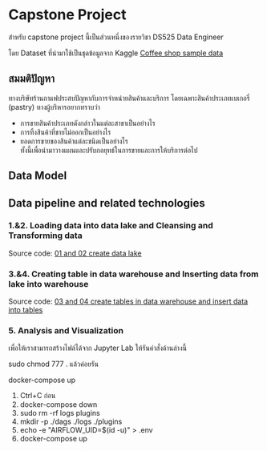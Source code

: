 # Capstone Project

สำหรับ capstone project นี้เป็นส่วนหนึ่งของรายวิชา DS525 Data Engineer

โดย Dataset ที่นำมาใช้เป็นชุดข้อมูลจาก Kaggle
[Coffee shop sample data](https://www.kaggle.com/datasets/ylchang/coffee-shop-sample-data-1113)

## สมมติปัญหา
ทางบริษัทร้านกาแฟประสบปัญหากับการจำหน่ายสินค้าและบริการ โดยเฉพาะสินค้าประเภทเบเกอรี่ (pastry) ทางผู้บริหารอยากทราบว่า
- การขายสินค้าประเภทดังกล่าวในแต่ละสาขาเป็นอย่างไร
- การทิ้งสินค้าที่ขายไม่ออกเป็นอย่างไร
- ยอดการขายของสินค้าแต่ละชนิดเป็นอย่างไร
<br> ทั้งนี้เพื่อนำมาวางแผนและปรับกลยุทธ์ในการขายและการให้บริการต่อไป

## Data Model

## Data pipeline and related technologies

### 1.&2. Loading data into data lake and Cleansing and Transforming data
Source code: [01 and 02 create data lake](https://github.com/Sirith3p/swu-ds525/blob/67b6f0de77ab3f863043f2f1ee5a04425e643a8e/capstone-project/dags/01_etl_s3.ipynb)

### 3.&4. Creating table in data warehouse and Inserting data from lake into warehouse
Source code: [03 and 04 create tables in data warehouse and insert data into tables](https://github.com/Sirith3p/swu-ds525/blob/67b6f0de77ab3f863043f2f1ee5a04425e643a8e/capstone-project/dags/02_dwh.py)

### 5. Analysis and Visualization

เพื่อให้เราสามารถสร้างไฟล์ได้จาก Jupyter Lab ให้รันคำสั่งด้านล่างนี้

sudo chmod 777 .
แล้วค่อยรัน

docker-compose up

1. Ctrl+C ก่อน
2. docker-compose down
3. sudo rm -rf logs plugins
4. mkdir -p ./dags ./logs ./plugins
5. echo -e "AIRFLOW_UID=$(id -u)" > .env
6. docker-compose up